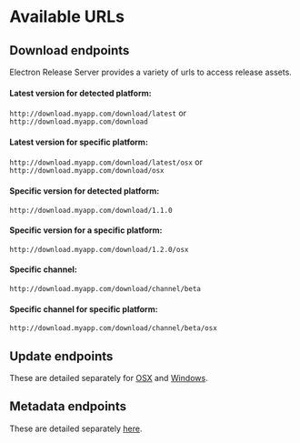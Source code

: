 # Available URLs
## Download endpoints
Electron Release Server provides a variety of urls to access release assets.

#### Latest version for detected platform:
`http://download.myapp.com/download/latest` or `http://download.myapp.com/download`
#### Latest version for specific platform:
`http://download.myapp.com/download/latest/osx` or `http://download.myapp.com/download/osx`
#### Specific version for detected platform:
`http://download.myapp.com/download/1.1.0`
#### Specific version for a specific platform:
`http://download.myapp.com/download/1.2.0/osx`
#### Specific channel:
`http://download.myapp.com/download/channel/beta`
#### Specific channel for specific platform:
`http://download.myapp.com/download/channel/beta/osx`

## Update endpoints
These are detailed separately for [OSX](update-osx.md) and [Windows](update-windows.md).

## Metadata endpoints
These are detailed separately [here](api.md).
